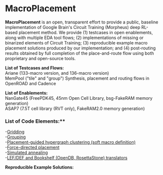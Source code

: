 # MacroPlacement
**MacroPlacement** is an open, transparent effort to provide a public, baseline implementation of Google Brain's Circuit Training (Morpheus) deep RL-based placement method.  We provide (1) testcases in open enablements, along with multiple EDA tool flows; (2) implementations of missing or binarized elements of Circuit Training; (3) reproducible example macro placement solutions produced by our implementation; and (4) post-routing results obtained by full completion of the place-and-route flow using both proprietary and open-source tools.

**List of Testcases and Flows:**  
Ariane (133-macro version, and 136-macro version)  
MemPool ("tile" and "group")
Synthesis, placement and routing flows in OpenROAD and Cadence

**List of Enablements:**  
NanGate45 (FreePDK45, 45nm Open Cell Library, bsg-FakeRAM memory generation)  
ASAP7 (7.5T cell library (RVT only), FakeRAM2.0 memory generation)  
  
### List of Code Elements:** 
-[Gridding](https://github.com/TILOS-AI-Institute/MacroPlacement/tree/main/CodeElements/Gridding) <br />
-[Grouping](https://github.com/TILOS-AI-Institute/MacroPlacement/tree/main/CodeElements/Grouping) <br />
-[Placement-guided hypergraph clustering (soft macro definition)](https://github.com/TILOS-AI-Institute/MacroPlacement/tree/main/CodeElements/Clustering) <br />
-[Force-directed placement](https://github.com/TILOS-AI-Institute/MacroPlacement/tree/main/CodeElements/FDPlacement) <br />
-[Simulated annealing](https://github.com/TILOS-AI-Institute/MacroPlacement/tree/main/CodeElements/SimulatedAnnealing)  <br />
-[LEF/DEF and Bookshelf (OpenDB, RosettaStone) translators](https://github.com/TILOS-AI-Institute/MacroPlacement/tree/main/CodeElements/FormatTranslators) <br />

**Reproducible Example Solutions:**  
